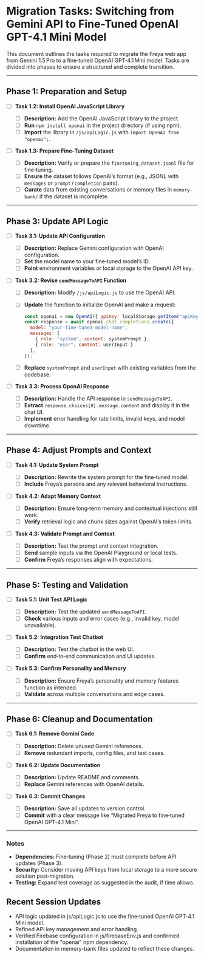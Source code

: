 ﻿# Migration Tasks: Switching from Gemini API to Fine-Tuned OpenAI GPT-4.1 Mini Model

This document outlines the tasks required to migrate the Freya web app from Gemini 1.5 Pro to a fine‑tuned OpenAI GPT‑4.1 Mini model. Tasks are divided into phases to ensure a structured and complete transition.

----------

## Phase 1: Preparation and Setup

-   [ ] **Task 1.2: Install OpenAI JavaScript Library**
    
    -   [ ] **Description:** Add the OpenAI JavaScript library to the project.
    -   [ ] **Run** `npm install openai` in the project directory (if using npm).
    -   [ ] **Import** the library in `/js/apiLogic.js` with `import OpenAI from "openai";`.
-   [ ] **Task 1.3: Prepare Fine‑Tuning Dataset**
    
    -   [ ] **Description:** Verify or prepare the `finetuning_dataset.jsonl` file for fine‑tuning.
    -   [ ] **Ensure** the dataset follows OpenAI’s format (e.g., JSONL with `messages` or `prompt` / `completion` pairs).
    -   [ ] **Curate** data from existing conversations or memory files in `memory-bank/` if the dataset is incomplete.

----------

## Phase 3: Update API Logic

-   [ ] **Task 3.1: Update API Configuration**
    
    -   [ ] **Description:** Replace Gemini configuration with OpenAI configuration.
    -   [ ] **Set** the model name to your fine‑tuned model’s ID.
    -   [ ] **Point** environment variables or local storage to the OpenAI API key.
-   [ ] **Task 3.2: Revise `sendMessageToAPI` Function**
    
    -   [ ] **Description:** Modify `/js/apiLogic.js` to use the OpenAI API.
        
    -   [ ] **Update** the function to initialize OpenAI and make a request:
        
        ```javascript
        const openai = new OpenAI({ apiKey: localStorage.getItem("apiKey") });
        const response = await openai.chat.completions.create({
          model: "your-fine-tuned-model-name",
          messages: [
            { role: "system", content: systemPrompt },
            { role: "user", content: userInput }
          ],
        });
        ```
        
    -   [ ] **Replace** `systemPrompt` and `userInput` with existing variables from the codebase.
        
-   [ ] **Task 3.3: Process OpenAI Response**
    
    -   [ ] **Description:** Handle the API response in `sendMessageToAPI`.
    -   [ ] **Extract** `response.choices[0].message.content` and display it in the chat UI.
    -   [ ] **Implement** error handling for rate limits, invalid keys, and model downtime.

----------

## Phase 4: Adjust Prompts and Context

-   [ ] **Task 4.1: Update System Prompt**
    
    -   [ ] **Description:** Rewrite the system prompt for the fine‑tuned model.
    -   [ ] **Include** Freya’s persona and any relevant behavioral instructions.
-   [ ] **Task 4.2: Adapt Memory Context**
    
    -   [ ] **Description:** Ensure long‑term memory and contextual injections still work.
    -   [ ] **Verify** retrieval logic and chunk sizes against OpenAI’s token limits.
-   [ ] **Task 4.3: Validate Prompt and Context**
    
    -   [ ] **Description:** Test the prompt and context integration.
    -   [ ] **Send** sample inputs via the OpenAI Playground or local tests.
    -   [ ] **Confirm** Freya’s responses align with expectations.

----------

## Phase 5: Testing and Validation

-   [ ] **Task 5.1: Unit Test API Logic**
    
    -   [ ] **Description:** Test the updated `sendMessageToAPI`.
    -   [ ] **Check** various inputs and error cases (e.g., invalid key, model unavailable).
-   [ ] **Task 5.2: Integration Test Chatbot**
    
    -   [ ] **Description:** Test the chatbot in the web UI.
    -   [ ] **Confirm** end‑to‑end communication and UI updates.
-   [ ] **Task 5.3: Confirm Personality and Memory**
    
    -   [ ] **Description:** Ensure Freya’s personality and memory features function as intended.
    -   [ ] **Validate** across multiple conversations and edge cases.

----------

## Phase 6: Cleanup and Documentation

-   [ ] **Task 6.1: Remove Gemini Code**
    
    -   [ ] **Description:** Delete unused Gemini references.
    -   [ ] **Remove** redundant imports, config files, and test cases.
-   [ ] **Task 6.2: Update Documentation**
    
    -   [ ] **Description:** Update README and comments.
    -   [ ] **Replace** Gemini references with OpenAI details.
-   [ ] **Task 6.3: Commit Changes**
    
    -   [ ] **Description:** Save all updates to version control.
    -   [ ] **Commit** with a clear message like “Migrated Freya to fine‑tuned OpenAI GPT‑4.1 Mini”.

----------

### Notes

- **Dependencies:** Fine‑tuning (Phase 2) must complete before API updates (Phase 3).
- **Security:** Consider moving API keys from local storage to a more secure solution post‑migration.
- **Testing:** Expand test coverage as suggested in the audit, if time allows.

## Recent Session Updates

- API logic updated in js/apiLogic.js to use the fine‑tuned OpenAI GPT‑4.1 Mini model.
- Refined API key management and error handling.
- Verified Firebase configuration in js/firebaseEnv.js and confirmed installation of the "openai" npm dependency.
- Documentation in memory-bank files updated to reflect these changes.
